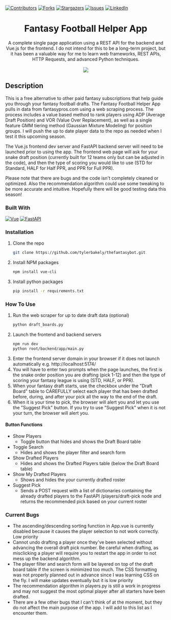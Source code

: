 <!-- PROJECT SHIELDS -->
[![Contributors][contributors-shield]][contributors-url]
[![Forks][forks-shield]][forks-url]
[![Stargazers][stars-shield]][stars-url]
[![Issues][issues-shield]][issues-url]
[![LinkedIn][linkedin-shield]][linkedin-url]

<div align="center">
   <h1>Fantasy Football Helper App</h1>

A complete single page application using a REST API for the backend and Vue.js for the frontend. I do not intend for this to be a long-term project, but it has been a valuable way for me to learn web frameworks, REST APIs, HTTP Requests, and advanced Python techniques.
   <br><br>
   <img src="https://s12.gifyu.com/images/Sutcd.gif">
</div>


## Description
This is a free alternative to other paid fantasy subscriptions that help guide you through your fantasy football drafts. The Fantasy Football Helper App pulls in data from fantasypros.com using a web scraping process. The process includes a value based method to rank players using ADP (Average Draft Position) and VOR (Value Over Replacement), as well as a single feature GMM tiering method (Gaussian Mixture Modeling) for position groups. I will push the up to date player data to the repo as needed when I test it this upcoming season.

The Vue.js frontend dev server and FastAPI backend server will need to be launched prior to using the app. The frontend web page will ask for your snake draft position (currently built for 12 teams only but can be adjusted in the code), and then the type of scoring you would like to use (STD for Standard, HALF for Half PPR, and PPR for Full PPR).

Please note that there are bugs and the code isn't completely cleaned or optimized. Also the recommendation algorithm could use some tweaking to be more accurate and intuitive. Hopefully there will be good testing data this season!

### Built With

[![Vue][Vue.js]][Vue-url]
[![FastAPI][FastAPI]][FastAPI-url]

### Installation

1. Clone the repo
   ```sh
   git clone https://github.com/tylerbakely/thefantasybot.git
   ```
2. Install NPM packages
   ```sh
   npm install vue-cli
   ```
3. Install python packages
   ```sh
   pip install -r requirements.txt
   ```

### How To Use

1. Run the web scraper for up to date draft data (optional)
   ```sh
   python draft_boards.py
   ```
2. Launch the frontend and backend servers
   ```sh
   npm run dev
   python root/backend/app/main.py
   ```
3. Enter the frontend server domain in your browser if it does not launch automatically e.g. http://localhost:5174/
4. You will have to enter two prompts when the page launches, the first is the snake order position you are drafting (pick 1-12) and then the type of scoring your fantasy league is using (STD, HALF, or PPR).
5. When your fantasy draft starts, use the checkbox under the "Draft Board" table to CAREFULLY select each player that has been drafted before, during, and after your pick all the way to the end of the draft.
6. When it is your time to pick, the browser will alert you and let you use the "Suggest Pick" button. If you try to use "Suggest Pick" when it is not your turn, the browser will alert you.

#### Button Functions

* Show Players
    * Toggle button that hides and shows the Draft Board table
* Toggle Search
    * Hides and shows the player filter and search form
* Show Drafted Players
    * Hides and shows the Drafted Players table (below the Draft Board table)
* Show My Drafted Players
    * Shows and hides the your currently drafted roster
* Suggest Pick
    * Sends a POST request with a list of dictionaries containing the already drafted players to the FastAPI /players/draft-pick node and returns the recommended pick based on your current roster

<!-- BUGS -->
### Current Bugs

- The ascending/descending sorting function in App.vue is currently disabled because it causes the player selection to not work correctly. Low priority
- Cannot undo drafting a player once they've been selected without advancing the overall draft pick number. Be careful when drafting, as misclicking a player will require you to restart the app in order to not mess up the backend algorithm.
- The player filter and search form will be layered on top of the draft board table if the screen is minimized too much. The CSS formatting was not properly planned out in advance since I was learning CSS on the fly. I will make updates eventually but it is low priority
- The recommendation algorithm in players.py is still a work in progress and may not suggest the most optimal player after all starters have been drafted.
- There are a few other bugs that I can't think of at the moment, but they do not affect the main purpose of the app. I will add to this list as I encounter them.


<!-- MARKDOWN LINKS & IMAGES -->
<!-- https://www.markdownguide.org/basic-syntax/#reference-style-links -->
[contributors-shield]: https://img.shields.io/github/contributors/tbakely/thefantasybot.svg?style=for-the-badge
[contributors-url]: https://github.com/tylerbakely/thefantasybot/graphs/contributors
[forks-shield]: https://img.shields.io/github/forks/tbakely/thefantasybot.svg?style=for-the-badge
[forks-url]: https://github.com/tylerbakely/thefantasybot/network/members
[stars-shield]: https://img.shields.io/github/stars/tbakely/thefantasybot.svg?style=for-the-badge
[stars-url]: https://github.com/tylerbakely/thefantasybot/stargazers
[issues-shield]: https://img.shields.io/github/issues/tbakely/thefantasybot.svg?style=for-the-badge
[issues-url]: https://github.com/tbakely/thefantasybot/issues
[linkedin-shield]: https://img.shields.io/badge/-LinkedIn-black.svg?style=for-the-badge&logo=linkedin&colorB=555
[linkedin-url]: https://linkedin.com/in/tbakely
[Vue.js]: https://img.shields.io/badge/Vue.js-35495E?style=for-the-badge&logo=vuedotjs&logoColor=4FC08D
[Vue-url]: https://vuejs.org/
[FastAPI]: https://img.shields.io/badge/FastAPI-009688?style=for-the-badge&logo=FastAPI&logoColor=white
[FastAPI-url]: https://fastapi.tiangolo.com/lo/
